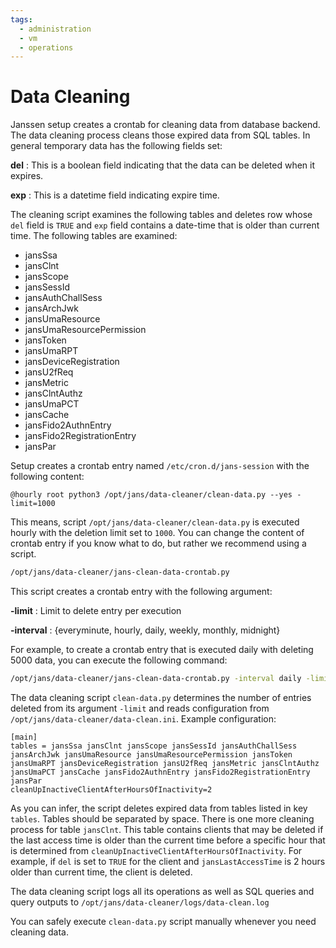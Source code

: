 ```yaml
---
tags:
  - administration
  - vm
  - operations
---
```


# Data Cleaning

Janssen setup creates a crontab for cleaning data from database backend. The data cleaning process cleans those
expired data from SQL tables. In general temporary data has the following fields set:

__del__ : This is a boolean field indicating that the data can be deleted when it expires.

__exp__ : This is a datetime field indicating expire time.

The cleaning script examines the following tables and deletes row whose `del` field is `TRUE`
and `exp` field contains a date-time that is older than current time. The following tables are examined:

- jansSsa
- jansClnt
- jansScope
- jansSessId
- jansAuthChallSess
- jansArchJwk
- jansUmaResource
- jansUmaResourcePermission
- jansToken
- jansUmaRPT
- jansDeviceRegistration
- jansU2fReq
- jansMetric
- jansClntAuthz
- jansUmaPCT
- jansCache
- jansFido2AuthnEntry
- jansFido2RegistrationEntry
- jansPar

Setup creates a crontab entry named `/etc/cron.d/jans-session` with the following content:

```
@hourly root python3 /opt/jans/data-cleaner/clean-data.py --yes -limit=1000
```

This means, script `/opt/jans/data-cleaner/clean-data.py` is executed hourly with the deletion limit set to `1000`.
You can change the content of crontab entry if you know what to do, but rather we recommend using a script.

```bash  title="Command"
/opt/jans/data-cleaner/jans-clean-data-crontab.py
```

This script creates a crontab entry with the following argument:

__-limit__ : Limit to delete entry per execution

__-interval__ : {everyminute, hourly, daily, weekly, monthly, midnight}

For example, to create a crontab entry that is executed daily with deleting 5000 data, you can execute the following command:

```bash title="Command"
/opt/jans/data-cleaner/jans-clean-data-crontab.py -interval daily -limit 5000
```

The data cleaning script `clean-data.py` determines the number of entries deleted from its argument `-limit` and
reads configuration from `/opt/jans/data-cleaner/data-clean.ini`. Example configuration:

```
[main]
tables = jansSsa jansClnt jansScope jansSessId jansAuthChallSess jansArchJwk jansUmaResource jansUmaResourcePermission jansToken jansUmaRPT jansDeviceRegistration jansU2fReq jansMetric jansClntAuthz jansUmaPCT jansCache jansFido2AuthnEntry jansFido2RegistrationEntry jansPar
cleanUpInactiveClientAfterHoursOfInactivity=2
```

As you can infer, the script deletes expired data from tables listed in key `tables`. Tables should be separated by space.
There is one more cleaning process for table `jansClnt`. This table contains clients that may be deleted if the last access time
is older than the current time before a specific hour that is determined from `cleanUpInactiveClientAfterHoursOfInactivity`.
For example, if `del` is set to `TRUE` for the client and `jansLastAccessTime` is 2 hours older than current time,
the client is deleted.

The data cleaning script logs all its operations as well as SQL queries and query outputs to `/opt/jans/data-cleaner/logs/data-clean.log`

You can safely execute `clean-data.py` script manually whenever you need cleaning data.


